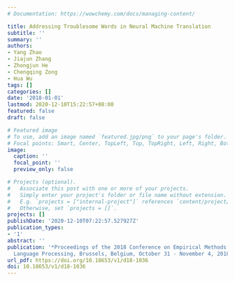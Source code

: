 ```yaml
---
# Documentation: https://wowchemy.com/docs/managing-content/

title: Addressing Troublesome Words in Neural Machine Translation
subtitle: ''
summary: ''
authors:
- Yang Zhao
- Jiajun Zhang
- Zhongjun He
- Chengqing Zong
- Hua Wu
tags: []
categories: []
date: '2018-01-01'
lastmod: 2020-12-10T15:22:57+08:00
featured: false
draft: false

# Featured image
# To use, add an image named `featured.jpg/png` to your page's folder.
# Focal points: Smart, Center, TopLeft, Top, TopRight, Left, Right, BottomLeft, Bottom, BottomRight.
image:
  caption: ''
  focal_point: ''
  preview_only: false

# Projects (optional).
#   Associate this post with one or more of your projects.
#   Simply enter your project's folder or file name without extension.
#   E.g. `projects = ["internal-project"]` references `content/project/deep-learning/index.md`.
#   Otherwise, set `projects = []`.
projects: []
publishDate: '2020-12-10T07:22:57.527927Z'
publication_types:
- '1'
abstract: ''
publication: '*Proceedings of the 2018 Conference on Empirical Methods in Natural
  Language Processing, Brussels, Belgium, October 31 - November 4, 2018*'
url_pdf: https://doi.org/10.18653/v1/d18-1036
doi: 10.18653/v1/d18-1036
---
```

